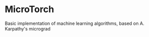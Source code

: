 # MicroTorch

Basic implementation of machine learning algorithms, based on A. Karpathy's micrograd

